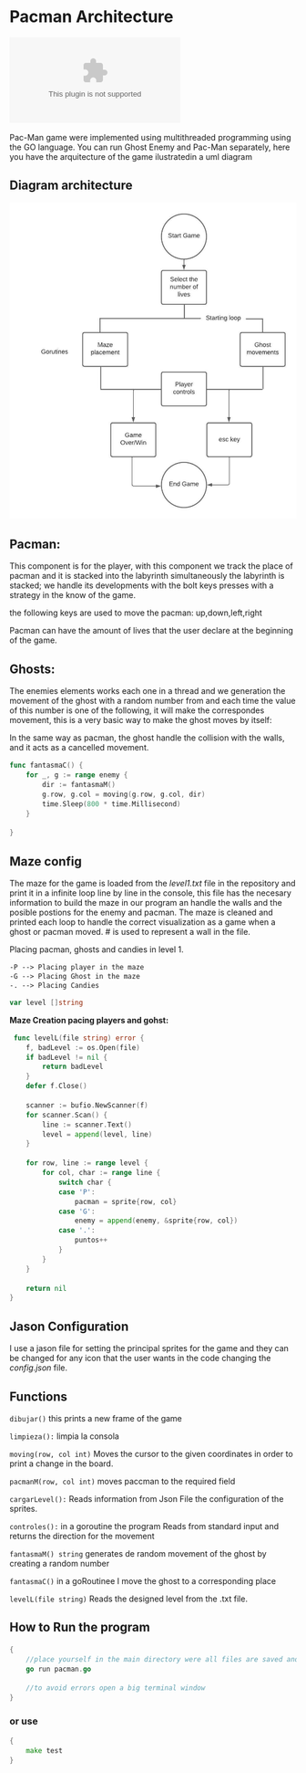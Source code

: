 # Pacman Architecture
![Pacman video - youtube](www.apple.com)

Pac-Man game were implemented using multithreaded programming using the GO language. You can run Ghost Enemy and Pac-Man separately, here you have the arquitecture of the game ilustratedin a uml diagram

## Diagram architecture
![architecture](diagram.jpeg)

## Pacman:

This component is for the player, with this component we track the place of pacman and it is stacked into the labyrinth simultaneously the labyrinth is stacked; we handle its developments with the bolt keys presses with a strategy in the know of the game.

the following keys are used to move the pacman: up,down,left,right

Pacman can have the amount of lives that the user declare at the beginning of the game.

## Ghosts:

The enemies elements works each one in a thread and we generation the movement of the ghost with a random number from and each time the value of this number is one of the following, it will make the correspondes movement, this is a very basic way to make the ghost moves by itself:
		
In the same way as pacman, the ghost handle the collision with the walls, and it acts as a cancelled movement.

	
```go
func fantasmaC() {
	for _, g := range enemy {
		dir := fantasmaM()
		g.row, g.col = moving(g.row, g.col, dir)
		time.Sleep(800 * time.Millisecond)
	}

}
```

## Maze config

The maze for the game is loaded from the *level1.txt* file in the repository and print it in a infinite loop line by line in the console, this file has the necesary information to build the maze in our program an handle the walls and the posible postions for the enemy and pacman.
The maze is cleaned and printed each loop to handle the correct visualization as a game when a ghost or pacman moved. # is used to represent a wall in the file.


Placing pacman, ghosts and candies in level 1.

    -P --> Placing player in the maze 
    -G --> Placing Ghost in the maze 
    -. --> Placing Candies

```go
var level []string
```

**Maze Creation pacing players and gohst:**
```go
 func levelL(file string) error {
	f, badLevel := os.Open(file)
	if badLevel != nil {
		return badLevel
	}
	defer f.Close()

	scanner := bufio.NewScanner(f)
	for scanner.Scan() {
		line := scanner.Text()
		level = append(level, line)
	}

	for row, line := range level {
		for col, char := range line {
			switch char {
			case 'P':
				pacman = sprite{row, col}
			case 'G':
				enemy = append(enemy, &sprite{row, col})
			case '.':
				puntos++
			}
		}
	}

	return nil
}
```


	
	
## Jason Configuration

I use a jason file for setting the principal sprites for the game and they can be changed for any icon that the user wants in the code changing the *config.json* file.
	

Functions
-------------

`dibujar()` this prints a new frame of the game

`limpieza():` limpia la consola 

`moving(row, col int)` Moves the cursor to the given coordinates in order to print a change in the board.

`pacmanM(row, col int)` moves paccman to the required field 

`cargarLevel():` Reads information from Json File the configuration of the sprites.

`controles():` in a goroutine the program Reads from standard input and returns the direction for the movement 

`fantasmaM() string` generates de random movement of the ghost by creating a random number 

`fantasmaC()` in a goRoutinee I move the ghost to a corresponding place 

`levelL(file string)` Reads the designed level from the .txt file. 




## How to Run the program 

```go
{
	//place yourself in the main directory were all files are saved and run de following comand:
    go run pacman.go

    //to avoid errors open a big terminal window
}
```
### or use
```go
{
	make test
}
```